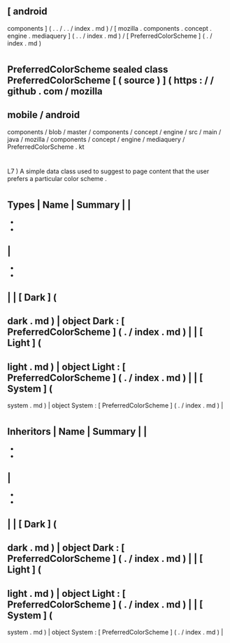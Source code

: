 [
android
-
components
]
(
.
.
/
.
.
/
index
.
md
)
/
[
mozilla
.
components
.
concept
.
engine
.
mediaquery
]
(
.
.
/
index
.
md
)
/
[
PreferredColorScheme
]
(
.
/
index
.
md
)
#
PreferredColorScheme
sealed
class
PreferredColorScheme
[
(
source
)
]
(
https
:
/
/
github
.
com
/
mozilla
-
mobile
/
android
-
components
/
blob
/
master
/
components
/
concept
/
engine
/
src
/
main
/
java
/
mozilla
/
components
/
concept
/
engine
/
mediaquery
/
PreferredColorScheme
.
kt
#
L7
)
A
simple
data
class
used
to
suggest
to
page
content
that
the
user
prefers
a
particular
color
scheme
.
#
#
#
Types
|
Name
|
Summary
|
|
-
-
-
|
-
-
-
|
|
[
Dark
]
(
-
dark
.
md
)
|
object
Dark
:
[
PreferredColorScheme
]
(
.
/
index
.
md
)
|
|
[
Light
]
(
-
light
.
md
)
|
object
Light
:
[
PreferredColorScheme
]
(
.
/
index
.
md
)
|
|
[
System
]
(
-
system
.
md
)
|
object
System
:
[
PreferredColorScheme
]
(
.
/
index
.
md
)
|
#
#
#
Inheritors
|
Name
|
Summary
|
|
-
-
-
|
-
-
-
|
|
[
Dark
]
(
-
dark
.
md
)
|
object
Dark
:
[
PreferredColorScheme
]
(
.
/
index
.
md
)
|
|
[
Light
]
(
-
light
.
md
)
|
object
Light
:
[
PreferredColorScheme
]
(
.
/
index
.
md
)
|
|
[
System
]
(
-
system
.
md
)
|
object
System
:
[
PreferredColorScheme
]
(
.
/
index
.
md
)
|
